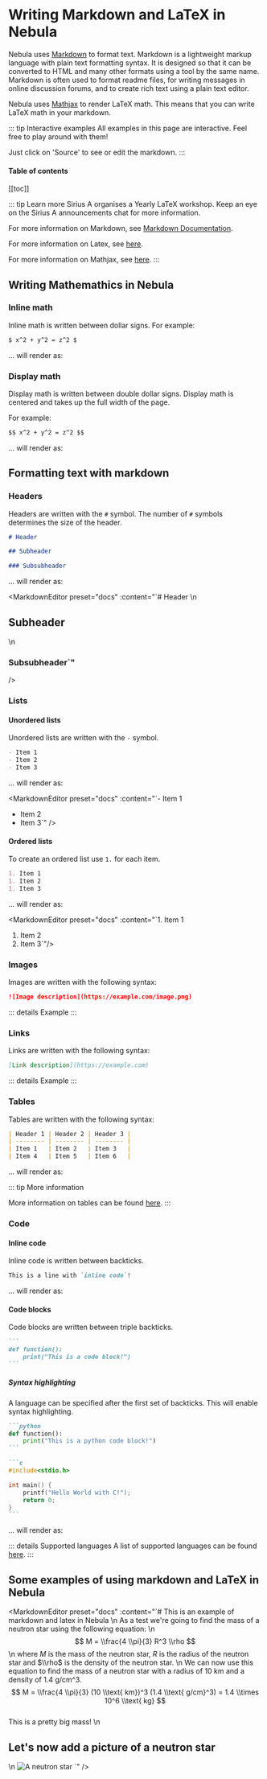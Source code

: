 # Writing Markdown and LaTeX in Nebula

<script setup lang="ts">
    import MarkdownEditor from '@components/MarkdownEditor.vue'
</script>



Nebula uses [Markdown](https://www.markdownguide.org/) to format text. Markdown is a lightweight markup language with plain text formatting syntax. It is designed so that it can be converted to HTML and many other formats using a tool by the same name. Markdown is often used to format readme files, for writing messages in online discussion forums, and to create rich text using a plain text editor.

Nebula uses [Mathjax](https://www.mathjax.org/) to render LaTeX math. This means that you can write LaTeX math in your markdown.

::: tip Interactive examples
All examples in this page are interactive. Feel free to play around with them!

Just click on 'Source' to see or edit the markdown.
:::

#### Table of contents
[[toc]]

::: tip Learn more
Sirius A organises a Yearly LaTeX workshop. Keep an eye on the Sirius A announcements chat for more information.

For more information on Markdown, see [Markdown Documentation](https://www.markdownguide.org/).

For more information on Latex, see [here](https://www.overleaf.com/learn/latex/Mathematical_expressions).

For more information on Mathjax, see [here](https://www.mathjax.org/).
:::

## Writing Mathemathics in Nebula

### Inline math
Inline math is written between dollar signs. For example:

```md
$ x^2 + y^2 = z^2 $
```

... will render as:
<MarkdownEditor 
    preset="docs"
    :content="`$ x^2 + y^2 = z^2 $`"/>

### Display math

Display math is written between double dollar signs. Display math is centered and takes up the full width of the page.

For example:

```md
$$ x^2 + y^2 = z^2 $$
```

... will render as:

<MarkdownEditor 
    preset="docs"
    :content="`$$ x^2 + y^2 = z^2 $$`"/>

## Formatting text with markdown

### Headers

Headers are written with the `#` symbol. The number of `#` symbols determines the size of the header. 

```md
# Header

## Subheader

### Subsubheader
```

... will render as:

<MarkdownEditor 
    preset="docs"
    :content="`# Header
\n
## Subheader
\n
### Subsubheader`"
/>

### Lists


#### Unordered lists

Unordered lists are written with the `-` symbol.

```md
- Item 1
- Item 2
- Item 3
```

... will render as:

<MarkdownEditor 
    preset="docs"
    :content="`- Item 1
- Item 2
- Item 3`"
/>


#### Ordered lists

To create an ordered list use `1.` for each item.

```md
1. Item 1
1. Item 2
1. Item 3
```

... will render as:

<MarkdownEditor 
    preset="docs"
    :content="`1. Item 1
1. Item 2
1. Item 3`"/>


### Images

Images are written with the following syntax:

```md
![Image description](https://example.com/image.png)
```

::: details Example
<MarkdownEditor 
    preset="docs"
    :content="`![A neutron star](https://upload.wikimedia.org/wikipedia/commons/1/1d/Neutron_Star_simulation.png)`"
/>
:::

### Links

Links are written with the following syntax:

```md
[Link description](https://example.com)
```

::: details Example
<MarkdownEditor 
    preset="docs"
    :content="`[Sirius A](https://siriusa.nl)`"
/>
:::

### Tables

Tables are written with the following syntax:

```md
| Header 1 | Header 2 | Header 3 |
| -------- | -------- | -------- |
| Item 1   | Item 2   | Item 3   |
| Item 4   | Item 5   | Item 6   |
```

... will render as:

<MarkdownEditor 
    preset="docs"
    :content="`\
| Header 1 | Header 2 | Header 3 |
| -------- | -------- | -------- |
| Item 1   | Item 2   | Item 3   |
| Item 4   | Item 5   | Item 6   |`"
/>

::: tip More information

More information on tables can be found [here](https://www.markdownguide.org/extended-syntax/#tables).
:::

### Code

#### Inline code

Inline code is written between backticks.

```md
This is a line with `inline code`!
```

... will render as:

<MarkdownEditor
    preset="docs"
    :content="`This is a line with \`inline code\`!`" />

#### Code blocks

Code blocks are written between triple backticks.

````md
```
def function():
    print("This is a code block!")
```
````

##### Syntax highlighting
A language can be specified after the first set of backticks. This will enable syntax highlighting.


````md
```python
def function():
    print("This is a python code block!")
```

```c
#include<stdio.h>

int main() {
    printf("Hello World with C!");
    return 0;
}
```
````

... will render as:

<MarkdownEditor
    preset="docs"
    :options="{
        tabToIndentToggle: true,
        }"
    :content="`\`\`\`python
def function():
    print('This is a python code block!')
\`\`\`\n
\`\`\`c
#include<stdio.h>\n
int main() {
	printf('Hello World with C!');
	return 0;
}
\`\`\``" />

::: details Supported languages
A list of supported languages can be found [here](https://github.com/shikijs/shiki/blob/main/packages/shiki/src/languages.ts).
:::


## Some examples of using markdown and LaTeX in Nebula

<MarkdownEditor 
    preset="docs"
    :content="`# This is an example of markdown and latex in Nebula
\n
As a test we're going to find the mass of a neutron star using the following equation:
\n
$$ M = \\frac{4 \\pi}{3} R^3 \\rho $$
\n
where $M$ is the mass of the neutron star, $R$ is the radius of the neutron star and $\\rho$ is the density of the neutron star.
\n
We can now use this equation to find the mass of a neutron star with a radius of 10 km and a density of 1.4 g/cm^3.
\
$$ M = \\frac{4 \\pi}{3} (10 \\text{ km})^3 (1.4 \\text{ g/cm}^3) = 1.4 \\times 10^6 \\text{ kg} $$
\
This is a pretty big mass!
\n
## Let's now add a picture of a neutron star
\n
![A neutron star](https://upload.wikimedia.org/wikipedia/commons/1/1d/Neutron_Star_simulation.png)
`"
/>